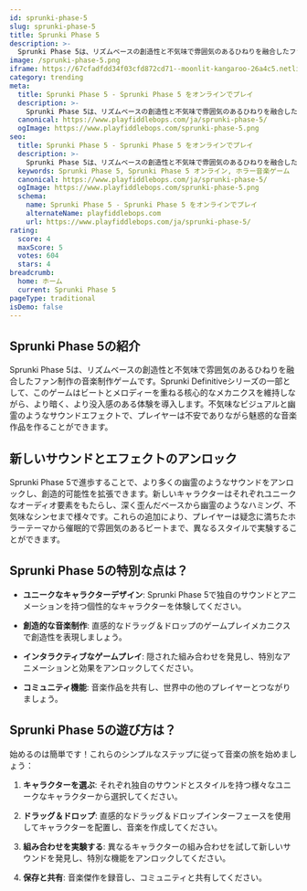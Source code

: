```yaml
---
id: sprunki-phase-5
slug: sprunki-phase-5
title: Sprunki Phase 5
description: >-
  Sprunki Phase 5は、リズムベースの創造性と不気味で雰囲気のあるひねりを融合したファン制作の音楽制作ゲームです。
image: /sprunki-phase-5.png
iframe: https://67cfadfdd34f03cfd872cd71--moonlit-kangaroo-26a4c5.netlify.app/
category: trending
meta:
  title: Sprunki Phase 5 - Sprunki Phase 5 をオンラインでプレイ
  description: >-
    Sprunki Phase 5は、リズムベースの創造性と不気味で雰囲気のあるひねりを融合したファン制作の音楽制作ゲームです。
  canonical: https://www.playfiddlebops.com/ja/sprunki-phase-5/
  ogImage: https://www.playfiddlebops.com/sprunki-phase-5.png
seo:
  title: Sprunki Phase 5 - Sprunki Phase 5 をオンラインでプレイ
  description: >-
    Sprunki Phase 5は、リズムベースの創造性と不気味で雰囲気のあるひねりを融合したファン制作の音楽制作ゲームです。
  keywords: Sprunki Phase 5, Sprunki Phase 5 オンライン, ホラー音楽ゲーム
  canonical: https://www.playfiddlebops.com/ja/sprunki-phase-5/
  ogImage: https://www.playfiddlebops.com/sprunki-phase-5.png
  schema:
    name: Sprunki Phase 5 - Sprunki Phase 5 をオンラインでプレイ
    alternateName: playfiddlebops.com
    url: https://www.playfiddlebops.com/ja/sprunki-phase-5/
rating:
  score: 4
  maxScore: 5
  votes: 604
  stars: 4
breadcrumb:
  home: ホーム
  current: Sprunki Phase 5
pageType: traditional
isDemo: false
---
```


## Sprunki Phase 5の紹介

Sprunki Phase 5は、リズムベースの創造性と不気味で雰囲気のあるひねりを融合したファン制作の音楽制作ゲームです。Sprunki Definitiveシリーズの一部として、このゲームはビートとメロディーを重ねる核心的なメカニクスを維持しながら、より暗く、より没入感のある体験を導入します。不気味なビジュアルと幽霊のようなサウンドエフェクトで、プレイヤーは不安でありながら魅惑的な音楽作品を作ることができます。

## 新しいサウンドとエフェクトのアンロック

Sprunki Phase 5で進歩することで、より多くの幽霊のようなサウンドをアンロックし、創造的可能性を拡張できます。新しいキャラクターはそれぞれユニークなオーディオ要素をもたらし、深く歪んだベースから幽霊のようなハミング、不気味なシンセまで様々です。これらの追加により、プレイヤーは疑念に満ちたホラーテーマから催眠的で雰囲気のあるビートまで、異なるスタイルで実験することができます。

## Sprunki Phase 5の特別な点は？

- **ユニークなキャラクターデザイン**: Sprunki Phase 5で独自のサウンドとアニメーションを持つ個性的なキャラクターを体験してください。

- **創造的な音楽制作**: 直感的なドラッグ＆ドロップのゲームプレイメカニクスで創造性を表現しましょう。

- **インタラクティブなゲームプレイ**: 隠された組み合わせを発見し、特別なアニメーションと効果をアンロックしてください。

- **コミュニティ機能**: 音楽作品を共有し、世界中の他のプレイヤーとつながりましょう。

## Sprunki Phase 5の遊び方は？

始めるのは簡単です！これらのシンプルなステップに従って音楽の旅を始めましょう：

1. **キャラクターを選ぶ**: それぞれ独自のサウンドとスタイルを持つ様々なユニークなキャラクターから選択してください。

2. **ドラッグ＆ドロップ**: 直感的なドラッグ＆ドロップインターフェースを使用してキャラクターを配置し、音楽を作成してください。

3. **組み合わせを実験する**: 異なるキャラクターの組み合わせを試して新しいサウンドを発見し、特別な機能をアンロックしてください。

4. **保存と共有**: 音楽傑作を録音し、コミュニティと共有してください。